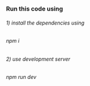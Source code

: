 ### Run this code using

###### 1) install the dependencies using 
######  npm i
###### 2) use development server
######  npm run dev

